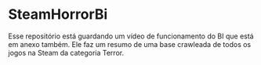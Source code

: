 # SteamHorrorBi
Esse repositório está guardando um vídeo de funcionamento do BI que está em anexo também. Ele faz um resumo de uma base crawleada de todos os jogos na Steam da categoria Terror.
